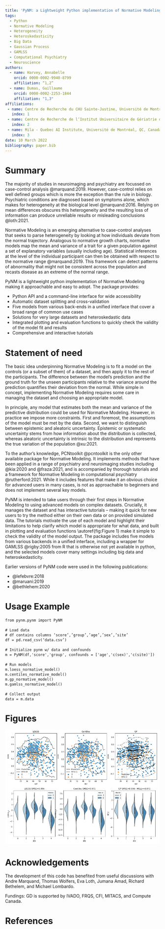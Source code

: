 ```yaml
---
title: 'PyNM: a Lightweight Python implementation of Normative Modeling.'
tags:
  - Python
  - Normative Modeling
  - Heterogeneity
  - Heteroskedasticity
  - Big Data
  - Gaussian Process
  - GAMLSS
  - Computational Psychiatry
  - Neuroscience
authors:
  - name: Harvey, Annabelle
    orcid: 0000-0002-9940-8799
    affiliation: “1,2”
  - name: Dumas, Guillaume
    orcid: 0000-0002-2253-1844
    affiliation: "1,3"
affiliations:
 - name: Centre de Recherche du CHU Sainte-Justine, Université de Montréal, QC, Canada
   index: 1
 - name: Centre de Recherche de l’Institut Universitaire de Gériatrie de Montréal, Université de Montréal, QC, Canada
   index: 2
 - name: Mila - Quebec AI Institute, Université de Montréal, QC, Canada
   index: 3
date: 10 March 2022
bibliography: paper.bib
---
```



# Summary

The majority of studies in neuroimaging and psychiatry are focussed on case-control analysis @marquand:2019. However, case-control relies on well defined groups which is more the exception than the rule in biology. Psychiatric conditions are diagnosed based on symptoms alone, which makes for heterogeneity at the biological level @marquand:2016. Relying on mean differences obscures this heterogeneity and the resulting loss of information can produce unreliable results or misleading conclusions @loth:2021.

Normative Modeling is an emerging alternative to case-control analyses that seeks to parse heterogeneity by looking at how individuals deviate from the normal trajectory. Analogous to normative growth charts, normative models map the mean and variance of a trait for a given population against a set of explanatory variables (usually including age). Statistical inferences at the level of the individual participant can then be obtained with respect to the normative range @marquand:2019. This framework can detect patterns of abnormality that might not be consistent across the population and recasts disease as an extreme of the normal range.

PyNM is a lightweight python implementation of Normative Modeling making it approachable and easy to adopt. The package provides:
  - Python API and a command-line interface for wide accessibility
  - Automatic dataset splitting and cross-validation
  - Five models from various back-ends in a unified interface that cover a broad range of common use cases
  - Solutions for very large datasets and heteroskedastic data
  - Integrated plotting and evaluation functions to quickly check the validity of the model fit and results
  - Comprehensive and interactive tutorials


# Statement of need

The basic idea underpinning Normative Modeling is to fit a model on the controls (or a subset of them) of a dataset, and then apply it to the rest of the participants. The difference between the model’s prediction and the ground truth for the unseen participants relative to the variance around the prediction quantifies their deviation from the normal. While simple in concept, implementing Normative Modeling requires some care in managing the dataset and choosing an appropriate model.

In principle, any model that estimates both the mean and variance of the predictive distribution could be used for Normative Modeling. However, in practice we impose more constraints. First and foremost, the assumptions of the model must be met by the data. Second, we want to distinguish between epistemic and aleatoric uncertainty. Epistemic or systematic uncertainty stems from how information about the distribution is collected, whereas aleatoric uncertainty is intrinsic to the distribution and represents the true variation of the population @xu:2021.

To the author’s knowledge, PCNtoolkit @pcntoolkit is the only other available package for Normative Modeling. It implements methods that have been applied in a range of psychiatry and neuroimaging studies including @kia:2020 and @fraza:2021, and is accompanied by thorough tutorials and a framework for Normative Modeling in computational psychiatry @rutherford:2021. While it includes features that make it an obvious choice for advanced users in many cases, is not as approachable to beginners and does not implement several key models.

PyNM is intended to take users through their first steps in Normative Modeling to using advanced models on complex datasets. Crucially, it manages the dataset and has interactive tutorials – making it quick for new users to try the method either on their own data or on provided simulated data. The tutorials motivate the use of each model and highlight their limitations to help clarify which model is appropriate for what data, and built in plotting and evaluation functions \autoref{fig:Figure 1} make it simple to check the validity of the model output. The package includes five models from various backends in a unified interface, including a wrapper for GAMLSS @rigby:2005 from R that is otherwise not yet available in python, and the selected models cover many settings including big data and heteroskedasticity.

Earlier versions of PyNM code were used in the following publications:
  - @lefebvre:2018
  - @maruani:2019
  - @bethlehem:2020

# Usage Example
```
from pynm.pynm import PyNM

# Load data
# df contains columns ‘score’,’group’,’age’,’sex’,’site’
df = pd.read_csv(‘data.csv’)

# Initialize pynm w/ data and confounds
m = PyNM(df,'score','group', confounds = ['age','c(sex)','c(site)'])

# Run models
m.loess_normative_model()
m.centiles_normative_model()
m.gp_normative_model()
m.gamlss_normative_model()

# Collect output
data = m.data
```

# Figures

![Output of built in plotting function for model fit and residuals.\label{fig:Figure 1}](figure1.png)

# Acknowledgements

The development of this code has benefited from useful discussions with Andre Marquand, Thomas Wolfers, Eva Loth, Jumana Amad, Richard Bethelem, and Michael Lombardo.

Fundings: GD is supported by IVADO, FRQS, CFI, MITACS, and Compute Canada.

# References